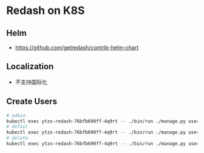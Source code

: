 # Redash on K8S

## Helm
* https://github.com/getredash/contrib-helm-chart

## Localization
* 不支持国际化

## Create Users

```bash
# admin
kubectl exec ytzx-redash-76bfb699ff-4q9rt -- ./bin/run ./manage.py users create --admin --password '123456' xxx2@qq.com 'xx'
# defaul
kubectl exec ytzx-redash-76bfb699ff-4q9rt -- ./bin/run ./manage.py users create --password '123456' xx@qq.com 'xx'
# delete
kubectl exec ytzx-redash-76bfb699ff-4q9rt -- ./bin/run ./manage.py users delete xxx@qq.com

```